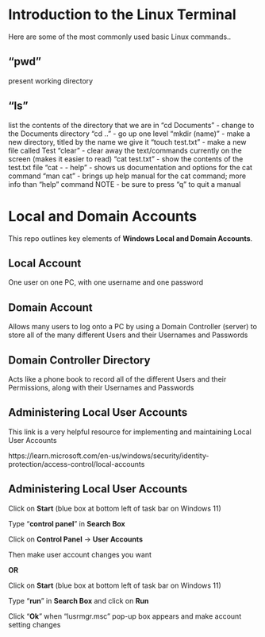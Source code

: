 <h1>Introduction to the Linux Terminal</h1>
Here are some of the most commonly used basic Linux commands.</b>.<br/>
	<h2>“pwd”</h2>
 present working directory
	<h2>“ls”</h2>
 list the contents of the directory that we are in
	</h2>“cd Documents”</h2>
 - change to the Documents directory</h2>
	</h2>“cd ..”</h2>
 - go up one level</h2>
	</h2>“mkdir (name)</h2>” 
 - make a new directory, titled by the name we give it</h2>
</h2>“touch test.txt”</h2>
- make a new file called Test</h2>
</h2>“clear”</h2> 
- clear away the text/commands currently on the screen (makes it easier to read)</h2>
</h2>“cat test.txt”</h2>
- show the contents of the test.txt file</h2>
</h2>“cat - - help”</h2>
- shows us documentation and options for the cat command</h2>
</h2>“man cat”</h2> 
- brings up help manual for the cat command; more info than “help” command</h2>
		NOTE - be sure to press “q” to quit a manual</h2>

<h1>Local and Domain Accounts</h1>
This repo outlines key elements of <b>Windows Local and Domain Accounts</b>.<br/>
	<h2>Local Account</h2> 
 		One user on one PC, with one username and one password</h2>
	<h2>Domain Account</h2> 
 		Allows many users to log onto a PC by using a Domain Controller (server) to store all of the many different Users and their Usernames and Passwords</h2>
	<h2>Domain Controller Directory</h2> 
 		Acts like a phone book to record all of the different Users and their Permissions, along with their Usernames and Passwords</h2>
	<h2>Administering Local User Accounts</h2>	
 		This link is a very helpful resource for implementing and maintaining Local User Accounts</h2>
   		<p>https://learn.microsoft.com/en-us/windows/security/identity-protection/access-control/local-accounts</p>
	<h2>Administering Local User Accounts</h2>
		<p>Click on <b>Start</b> (blue box at bottom left of task bar on Windows 11)</p>
		<p>Type “<b>control panel</b>” in <b>Search Box</b></p>
		<p>Click on <b>Control Panel</b> -> <b>User Accounts</b></p>
		<p>Then make user account changes you want</p>
    	<b><p>OR</b></p>
		<p>Click on <b>Start</b> (blue box at bottom left of task bar on Windows 11)</p>
		<p>Type “<b>run</b>” in <b>Search Box</b> and click on <b>Run</b></p>
		<p>Click “<b>Ok</b>” when “lusrmgr.msc” pop-up box appears and make account setting changes</p>
